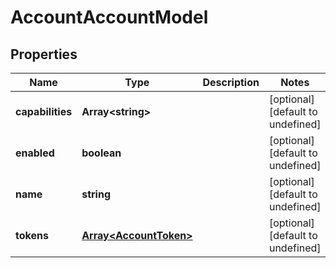 # AccountAccountModel

## Properties

Name | Type | Description | Notes
------------ | ------------- | ------------- | -------------
**capabilities** | **Array&lt;string&gt;** |  | [optional] [default to undefined]
**enabled** | **boolean** |  | [optional] [default to undefined]
**name** | **string** |  | [optional] [default to undefined]
**tokens** | [**Array&lt;AccountToken&gt;**](AccountToken.md) |  | [optional] [default to undefined]


